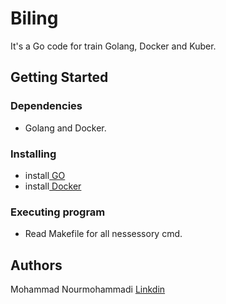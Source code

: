 # Biling 
It's a Go code for train Golang, Docker and Kuber.

## Getting Started

### Dependencies

* Golang and Docker.

### Installing

* install<a href="https://go.dev/"> GO</a>
* install<a href="https://www.docker.com/"> Docker</a>

### Executing program

* Read Makefile for all nessessory cmd.

## Authors

Mohammad Nourmohammadi [Linkdin](https://www.linkedin.com/in/mohammad-nourmohammadi/)
